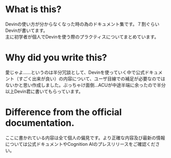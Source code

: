 # What is this?
Devinの使い方が分からなくなった時の為のドキュメント集です。７割ぐらいDevinが書いてます。\
主に初学者が個人でDevinを使う際のプラクティスについてまとめています。



# Why did you write this?
愛じゃよ……というのは半分冗談として、Devinを使っていく中で公式ドキュメント（すごく出来が良い）の内容について、ユーザ目線での補足が必要なのではないかと思い作成しました。ぶっちゃけ面倒…ACUが中途半端に余ったので半分以上Devin君に書いてもらっています。



# Difference from the official documentation.
ここに書かれている内容は全て個人の偏見です。より正確な内容及び最新の情報については公式ドキュメントやCognition AIのプレスリリースをご確認ください。
